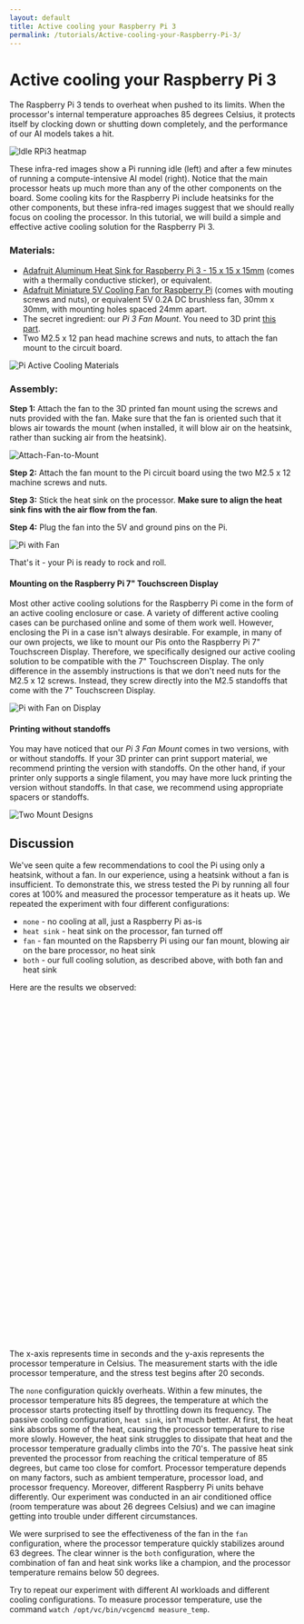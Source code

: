 ```yaml
---
layout: default
title: Active cooling your Raspberry Pi 3
permalink: /tutorials/Active-cooling-your-Raspberry-Pi-3/
---
```


# Active cooling your Raspberry Pi 3

The Raspberry Pi 3 tends to overheat when pushed to its limits. When the processor's internal temperature approaches 85 degrees Celsius, it protects itself by clocking down or shutting down completely, and the performance of our AI models takes a hit.

![Idle RPi3 heatmap](/ELL/tutorials/Active-Cooling-your-Raspberry-Pi-3/Pi-3-IR.jpg)

These infra-red images show a Pi running idle (left) and after a few minutes of running a compute-intensive AI model (right). Notice that the main processor heats up much more than any of the other components on the board. Some cooling kits for the Raspberry Pi include heatsinks for the other components, but these infra-red images suggest that we should really focus on cooling the processor. In this tutorial, we will build a simple and effective active cooling solution for the Raspberry Pi 3.

### Materials:

* [Adafruit Aluminum Heat Sink for Raspberry Pi 3 - 15 x 15 x 15mm](https://www.adafruit.com/product/3082) (comes with a thermally conductive sticker), or equivalent.
* [Adafruit Miniature 5V Cooling Fan for Raspberry Pi](https://www.adafruit.com/product/3368) (comes with mouting screws and nuts), or equivalent 5V 0.2A DC brushless fan, 30mm x 30mm, with mounting holes spaced 24mm apart.
* The secret ingredient: our *Pi 3 Fan Mount*. You need to 3D print [this part](/ELL/gallery/Raspberry-Pi-3-Fan-Mount).
* Two M2.5 x 12 pan head machine screws and nuts, to attach the fan mount to the circuit board.

![Pi Active Cooling Materials](/ELL/tutorials/Active-Cooling-your-Raspberry-Pi-3/Pi-Active-Cooling-Materials.jpg)

### Assembly:

**Step 1:** Attach the fan to the 3D printed fan mount using the screws and nuts provided with the fan. Make sure that the fan is oriented such that it blows air towards the mount (when installed, it will blow air on the heatsink, rather than sucking air from the heatsink).

![Attach-Fan-to-Mount](/ELL/tutorials/Active-Cooling-your-Raspberry-Pi-3/Attach-Fan-to-Mount.jpg) 

**Step 2:** Attach the fan mount to the Pi circuit board using the two M2.5 x 12 machine screws and nuts.

**Step 3:** Stick the heat sink on the processor. **Make sure to align the heat sink fins with the air flow from the fan**.

**Step 4:** Plug the fan into the 5V and ground pins on the Pi.

![Pi with Fan](/ELL/tutorials/Active-Cooling-your-Raspberry-Pi-3/Pi-with-Fan.jpg)

That's it - your Pi is ready to rock and roll.

#### Mounting on the Raspberry Pi 7" Touchscreen Display

Most other active cooling solutions for the Raspberry Pi come in the form of an active cooling enclosure or case. A variety of different active cooling cases can be purchased online and some of them work well. However, enclosing the Pi in a case isn't always desirable. For example, in many of our own projects, we like to mount our Pis onto the Raspberry Pi 7" Touchscreen Display. Therefore, we specifically designed our active cooling solution to be compatible with the 7" Touchscreen Display. The only difference in the assembly instructions is that we don't need nuts for the M2.5 x 12 screws. Instead, they screw directly into the M2.5 standoffs that come with the 7" Touchscreen Display.

![Pi with Fan on Display](/ELL/tutorials/Active-Cooling-your-Raspberry-Pi-3/Pi-with-Fan-on-Display.jpg)

#### Printing without standoffs

You may have noticed that our *Pi 3 Fan Mount* comes in two versions, with or without standoffs. If your 3D printer can print support material, we recommend printing the version with standoffs. On the other hand, if your printer only supports a single filament, you may have more luck printing the version without standoffs. In that case, we recommend using appropriate spacers or standoffs.

![Two Mount Designs](/ELL/tutorials/Active-Cooling-your-Raspberry-Pi-3/Two-Mount-Designs.jpg)

## Discussion

We've seen quite a few recommendations to cool the Pi using only a heatsink, without a fan. In our experience, using a heatsink without a fan is insufficient. To demonstrate this, we stress tested the Pi by running all four cores at 100% and measured the processor temperature as it heats up.  We repeated the experiment with four different configurations:

* `none` - no cooling at all, just a Raspberry Pi as-is
* `heat sink` - heat sink on the processor, fan turned off
* `fan` - fan mounted on the Rapsberry Pi using our fan mount, blowing air on the bare processor, no heat sink
* `both` - our full cooling solution, as described above, with both fan and heat sink

Here are the results we observed:

<style>
.line {
  fill: none;
  stroke-width: 2.5px;
}

svg {
  width: 100%;
}
</style>

<svg id="plot1" height="600" ></svg>
<!-- for d3 based charting -->
<script src="/ELL/js/d3.min.js"></script>
<script src="/ELL/js/multi-line-plot.js"></script>
<script>
multi_line_plot("/ELL/tutorials/Active-Cooling-your-Raspberry-Pi-3/Pi-Heating-Data.tsv", "plot1", "Processor Temperature ºC", null, [35,90], 60);
</script>

The x-axis represents time in seconds and the y-axis represents the processor temperature in Celsius. The measurement starts with the idle processor temperature, and the stress test begins after 20 seconds.

The `none` configuration quickly overheats. Within a few minutes, the processor temperature hits 85 degrees, the temperature at which the processor starts protecting itself by throttling down its frequency. The passive cooling configuration, `heat sink`, isn't much better. At first, the heat sink absorbs some of the heat, causing the processor temperature to rise more slowly. However, the heat sink struggles to dissipate that heat and the processor temperature gradually climbs into the 70's. The passive heat sink prevented the processor from reaching the critical temperature of 85 degrees, but came too close for comfort. Processor temperature depends on many factors, such as ambient temperature, processor load, and processor frequency. Moreover, different Raspberry Pi units behave differently. Our experiment was conducted in an air conditioned office (room temperature was about 26 degrees Celsius) and we can imagine getting into trouble under different circumstances.

We were surprised to see the effectiveness of the fan in the `fan` configuration, where the processor temperature quickly stabilizes around 63 degrees. The clear winner is the `both` configuration, where the combination of fan and heat sink works like a champion, and the processor temperature remains below 50 degrees.

Try to repeat our experiment with different AI workloads and different cooling configurations. To measure processor temperature, use the command `watch /opt/vc/bin/vcgencmd measure_temp`.
